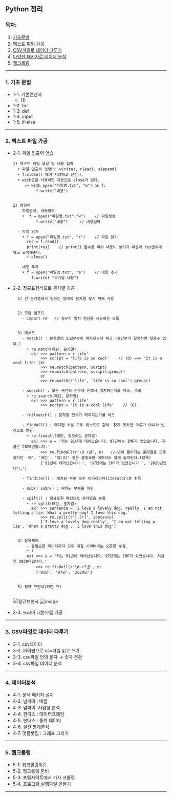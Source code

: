 ## Python 정리

### 목차:
1. [기초문법](#1.-기초-문법)
2. [텍스트 파일 가공](#2.-텍스트-파일-가공)
3. [CSV파일로 데이터 다루기](#3.-CSV파일로-데이터-다루기)
4. [다양한 패키지로 데이터 분석](#4.-데이터분석)
5. [웹크롤링](#5.-웹크롤링)
  
---
### 1. 기초 문법
  + 1-1. 기본연산자
     +  (1)
  + 1-2. for
  + 1-3. def
  + 1-4. input
  + 1-5. if-else

---
### 2. 텍스트 파일 가공
  + 2-1. 파일 입출력 연습
    ```
    1) 텍스트 파일 생성 및 내용 입력
      • 파일 입출력 명령어: w(rite), r(ead), a(ppend)
      • f.close() 해야 저장하고 닫힌다.
      • with문을 사용하면 자동으로 close가 된다.
         >> with open("파일명.txt", "w") as f:
              f.write("내용")
              
              
    2) 명령어
      - 파일생성, 내용입력
        •  f = open("파일명.txt","w")    // 파일생성
              f.wrtie("내용")     // 내용입력
      
      - 파일 읽기
        • f = open("파일명.txt", "r")    // 파일 읽기
          res = f.read()        
          print(res)    // print() 함수를 써야 내용이 보이기 때문에 res변수에 넣고 출력해준다.
          f.close() 
       
      - 내용 추가
        • f = open("파일명.txt", "a")    // 내용 추가
            f.write( "추가할 내용")
    ```            
            
  + 2-2. 정규표현식으로 문자열 가공
    ```   
      1) 긴 문자열에서 원하는 형태의 문자열 찾기 위해 사용
      
      
      2) 모듈 임포트
        - import re   // 정규식 일치 연산을 제공하는 모듈
      
      
      3) 메서드
        - match() : 문자열의 도입부분이 매치되는지 체크 (중간부가 일치하면 찾을수 없다.)
          • re.match(패턴, 문자열)
            ex) >>> pattern = r'life'
                >>> script = 'life is so cool'    // (O) ==> 'It is a cool life' (X)
                >>> re.match(pattern, script)
                >>> re.match(pattern, script).group()  
                or
                >>> re.match(r'life', 'life is so cool').group()
          
        - search() : 모든 구간의 선두에 한해서 매치하는지를 체크, 추출 
          • re.search(패턴, 문자열)
            ex) >>> pattern = r'life'
                >>> script = 'It is a cool life'    // (O)
          
        - fullmatch() : 문자열 전부가 매치되는가를 체크 

        - findall() : 매치된 부분 모두 리스트로 출력. 찾지 못하면 오류가 아니라 빈리스트 반환.
          • re.findall(패턴, 찾으려는 문자열)
            ex) >>> e = '저는 91년에 태어났습니다. 97년에는 IMF가 있었습니다. 지금은 2020년입니다.'
                >>> re.findall(r'\d.+년', e)   //~년이 들어가는 문자열을 모두 찾지만 '에', '에는', '입니다' 같은 불필요한 데이터도 함께 출력된다.(탐욕)
                ['91년에 태어났습니다.', '97년에는 IMF가 있었습니다.', '2020년입니다.']
                
        - finditer() : 매치된 부분 모두 이터레이터(iterator)로 취득 

        - sub() subn() : 매치된 부분을 치환 

        - spilt() : 정규표현 패턴으로 문자열을 분할 
          • re.split(패턴, 문자열)
            ex) >>> sentence = 'I love a lovely dog, really. I am not telling a lie. What a pretty dog! I love this dog.'
                >>> re.split(r'[.?!]', sentence)
                ['I love a lovely dog really', 'I am not telling a lie', 'What a pretty dog', 'I love this dog']
                
                
      4) 탐욕제어
          - 불필요한 데이터까지 모두 매칭 시켜버리는 오류를 수정.
          • ? 
          ex) >>> e = '저는 91년에 태어났습니다. 97년에는 IMF가 있었습니다. 지금은 2020년입니다.'
              >>> re.findall(r'\d.+?년', e)
              ['91년', '97년', '2020년']


      5) 정규 표현식(하단 표)
       
    ```
     ![정규표현식](https://user-images.githubusercontent.com/51871037/204280554-2bfc2bcc-1aba-4a4f-9670-fdb9480d417e.png)
     ![image](https://user-images.githubusercontent.com/51871037/204777884-306f1df9-5163-46bd-9ac2-22068be14fa8.png)

  + 2-3. 드라마 대본파일 가공
  
  

---
### 3. CSV파일로 데이터 다루기
  + 3-1. csv데이터 
  + 3-2. 파이썬으로 csv파일 읽고 쓰기
  + 3-3. csv파일 안의 문자 → 숫자 전환
  + 3-4. csv파일 데이터 분석

---
### 4. 데이터분석
  + 4-1. 분석 패키지 설치
  + 4-2. 넘파이 : 배열
  + 4-3. 넘파이: 사업성 분석
  + 4-4. 판다스 : 데이터프레임 
  + 4-5. 판다스 : 통계 데이터
  + 4-6. 실전 통계분석
  + 4-7. 맷플롯립 : 그래프 그리기

---
### 5. 웹크롤링
  + 5-1. 웹크롤링이란
  + 5-2. 웹크롤링 준비
  + 5-3. 포털사이트에서 기사 크롤링
  + 5-4. 프로그램 실행파일 만들기

---
<End>
  
